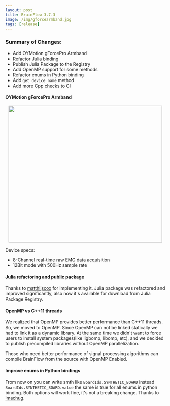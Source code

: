 ```yaml
---
layout: post
title: BrainFlow 3.7.3
image: /img/gforcearmband.jpg
tags: [release]
---
```


### Summary of Changes:

* Add OYMotion gForcePro Armband
* Refactor Julia binding
* Publish Julia Package to the Registry 
* Add OpenMP support for some methods
* Refactor enums in Python binding
* Add `get_device_name` method
* Add more Cpp checks to CI

#### OYMotion gForcePro Armband

<div style="text-align: center">
    <a href="https://github.com/brainflow-dev/brainflow/pull/105" title="OYMotion" target="_blank" align="center">
        <img width="484" height="430" src="https://live.staticflickr.com/65535/50760349443_368326974c_o.jpg">
    </a>
</div>

Device specs:

* 8-Channel real-time raw EMG data acquisition
* 12Bit mode with 500Hz sample rate

#### Julia refactoring and public package

Thanks to [matthijscox](https://github.com/matthijscox) for implementing it. Julia package was refactored and improved significantly, also now it's available for download from Julia Package Registry.

#### OpenMP vs C++11 threads

We realized that OpenMP provides better performance than C++11 threads. So, we moved to OpenMP. Since OpenMP can not be linked statically we had to link it as a dynamic library. At the same time we didn't want to force users to install system packages(like ligbomp, libomp, etc), and we decided to publish precompiled libraries without OpenMP parallelization.

Those who need better performance of signal processing algorithms can compile BrainFlow from the source with OpenMP Enabled.

#### Improve enums in Python bindings

From now on you can write smth like `BoardIds.SYNTHETIC_BOARD` instead `BoardIds.SYNTHETIC_BOARD.value` the same is true for all enums in python binding. Both options will work fine, it's not a breaking change. Thanks to [imachug](https://github.com/imachug).
